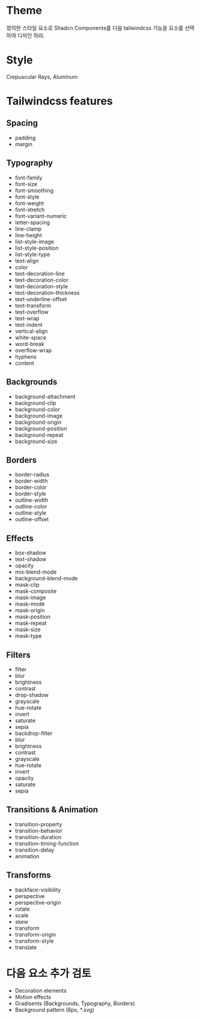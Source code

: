 # Theme

정의한 스타일 요소로 Shadcn Components를 다음 tailwindcss 기능을 요소를 선택하여 디자인 하라.

# Style

Crepuscular Rays, Aluminum

# Tailwindcss features

## Spacing
- padding
- margin

## Typography
- font-family
- font-size
- font-smoothing
- font-style
- font-weight
- font-stretch
- font-variant-numeric
- letter-spacing
- line-clamp
- line-height
- list-style-image
- list-style-position
- list-style-type
- text-align
- color
- text-decoration-line
- text-decoration-color
- text-decoration-style
- text-decoration-thickness
- text-underline-offset
- text-transform
- text-overflow
- text-wrap
- text-indent
- vertical-align
- white-space
- word-break
- overflow-wrap
- hyphens
- content

## Backgrounds
- background-attachment
- background-clip
- background-color
- background-image
- background-origin
- background-position
- background-repeat
- background-size

## Borders
- border-radius
- border-width
- border-color
- border-style
- outline-width
- outline-color
- outline-style
- outline-offset

## Effects
- box-shadow
- text-shadow
- opacity
- mix-blend-mode
- background-blend-mode
- mask-clip
- mask-composite
- mask-image
- mask-mode
- mask-origin
- mask-position
- mask-repeat
- mask-size
- mask-type

## Filters
- filter
- blur
- brightness
- contrast
- drop-shadow
- grayscale
- hue-rotate
- invert
- saturate
- sepia
- backdrop-filter
- blur
- brightness
- contrast
- grayscale
- hue-rotate
- invert
- opacity
- saturate
- sepia

## Transitions & Animation
- transition-property
- transition-behavior
- transition-duration
- transition-timing-function
- transition-delay
- animation

## Transforms
- backface-visibility
- perspective
- perspective-origin
- rotate
- scale
- skew
- transform
- transform-origin
- transform-style
- translate

# 다음 요소 추가 검토

- Decoration elements
- Motion effects
- Gradisents (Backgrounds, Typography, Borders)
- Background pattern (8px, *.svg)